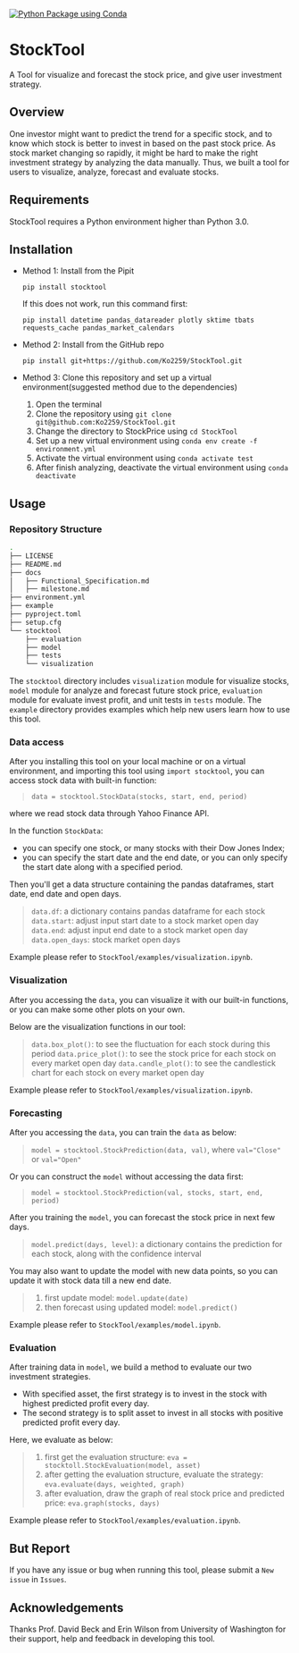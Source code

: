 [![Python Package using 
Conda](https://github.com/Ko2259/StockPrice/actions/workflows/python-package-conda.yml/badge.svg)](https://github.com/Ko2259/StockPrice/actions/workflows/python-package-conda.yml)
# StockTool
A Tool for visualize and forecast the stock price, and give user investment strategy.

## Overview

One investor might want to predict the trend for a specific stock, and to know which stock is better to invest in based on the past stock price. As stock market changing so rapidly, it might be hard to make the right investment strategy by analyzing the data manually. Thus, we built a tool for users to visualize, analyze, forecast and evaluate stocks.

## Requirements

StockTool requires a Python environment higher than Python 3.0.

## Installation

- Method 1: Install from the Pipit

	`pip install stocktool`

	If this does not work, run this command first:

	`pip install datetime pandas_datareader plotly sktime tbats requests_cache pandas_market_calendars`

- Method 2: Install from the GitHub repo

	`pip install git+https://github.com/Ko2259/StockTool.git`

- Method 3: Clone this repository and set up a virtual environment(suggested method due to the dependencies)

	1. Open the terminal
	2. Clone the repository using `git clone git@github.com:Ko2259/StockTool.git`
	3. Change the directory to StockPrice using `cd StockTool`
	4. Set up a new virtual environment using `conda env create -f environment.yml`
	5. Activate the virtual environment using `conda activate test`
	6. After finish analyzing, deactivate the virtual environment using `conda deactivate`


## Usage

### Repository Structure

```bash
.
├── LICENSE
├── README.md
├── docs
│   ├── Functional_Specification.md
│   ├── milestone.md
├── environment.yml
├── example
├── pyproject.toml
├── setup.cfg
└── stocktool
    ├── evaluation
    ├── model
    ├── tests
    └── visualization
```

The `stocktool` directory includes `visualization` module for visualize stocks, `model` module for analyze and forecast future stock price, `evaluation` module for evaluate invest profit, and unit tests in `tests` module. The `example` directory provides examples which help new users learn how to use this tool.

### Data access

After you installing this tool on your local machine or on a virtual environment, and importing this tool using `import stocktool`, you can access stock data with built-in function:
> `data = stocktool.StockData(stocks, start, end, period)`

where we read stock data through Yahoo Finance API.

In the function `StockData`:

- you can specify one stock, or many stocks with their Dow Jones Index;
-  you can specify the start date and the end date, or you can only specify the start date along with a specified period.

Then you'll get a data structure containing the pandas dataframes, start date, end date and open days.
> `data.df`: a dictionary contains pandas dataframe for each stock
> `data.start`: adjust input start date to a stock market open day
> `data.end`: adjust input end date to a stock market open day
> `data.open_days`: stock market open days

Example please refer to `StockTool/examples/visualization.ipynb`.

### Visualization

After you accessing the `data`, you can visualize it with our built-in functions, or you can make some other plots on your own.

Below are the visualization functions in our tool:

> `data.box_plot()`: to see the fluctuation for each stock during this period
> `data.price_plot()`: to see the stock price for each stock on every market open day
> `data.candle_plot()`: to see the candlestick chart for each stock on every market open day

Example please refer to `StockTool/examples/visualization.ipynb`.

### Forecasting

After you accessing the `data`, you can train the `data` as below:
> `model = stocktool.StockPrediction(data, val)`, where `val="Close"` or `val="Open"`

Or you can construct the `model` without accessing the data first:
> `model = stocktool.StockPrediction(val, stocks, start, end, period)`

After you training the `model`, you can forecast the stock price in next few days.
> `model.predict(days, level)`: a dictionary contains the prediction for each stock, along with the confidence interval

You may also want to update the model with new data points, so you can update it with stock data till a new end date.
> 1. first update model: `model.update(date)`
> 2. then forecast using updated model: `model.predict()`

Example please refer to `StockTool/examples/model.ipynb`.

### Evaluation

After training data in `model`, we build a method to evaluate our two investment strategies.

- With specified asset, the first strategy is to invest in the stock with highest predicted profit every day.
- The second strategy is to split asset to invest in all stocks with positive predicted profit every day.

Here, we evaluate as below:

> 1. first get the evaluation structure: `eva = stocktoll.StockEvaluation(model, asset)`
> 2. after getting the evaluation structure, evaluate the strategy: `eva.evaluate(days, weighted, graph)`
> 3. after evaluation, draw the graph of real stock price and predicted price: `eva.graph(stocks, days)`

Example please refer to `StockTool/examples/evaluation.ipynb`.

## But Report

If you have any issue or bug when running this tool, please submit a `New issue` in `Issues`.


## Acknowledgements

Thanks Prof. David Beck and Erin Wilson from University of Washington for their support, help and feedback in developing this tool.
